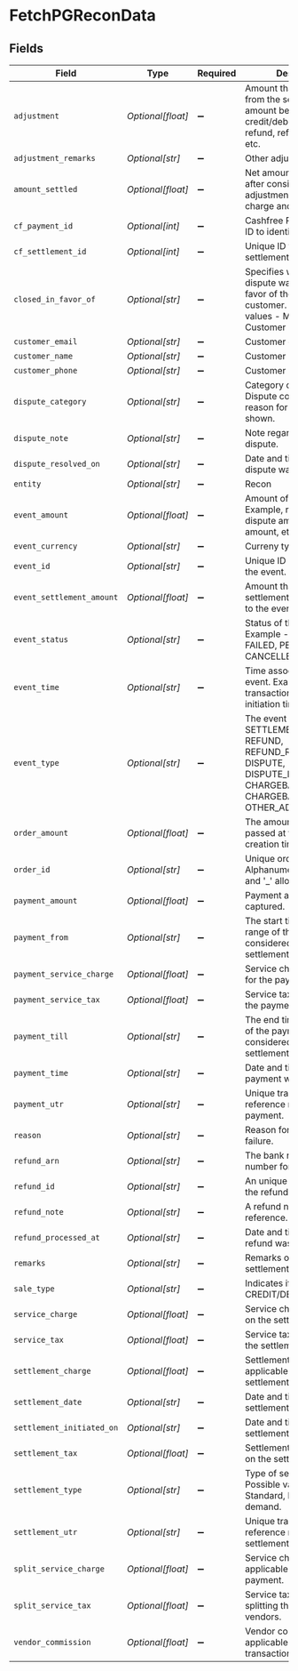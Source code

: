 # FetchPGReconData


## Fields

| Field                                                                                                                                             | Type                                                                                                                                              | Required                                                                                                                                          | Description                                                                                                                                       |
| ------------------------------------------------------------------------------------------------------------------------------------------------- | ------------------------------------------------------------------------------------------------------------------------------------------------- | ------------------------------------------------------------------------------------------------------------------------------------------------- | ------------------------------------------------------------------------------------------------------------------------------------------------- |
| `adjustment`                                                                                                                                      | *Optional[float]*                                                                                                                                 | :heavy_minus_sign:                                                                                                                                | Amount that is adjusted from the settlement amount because of any credit/debit event such as refund, refund_reverse etc.                          |
| `adjustment_remarks`                                                                                                                              | *Optional[str]*                                                                                                                                   | :heavy_minus_sign:                                                                                                                                | Other adjustment remarks.                                                                                                                         |
| `amount_settled`                                                                                                                                  | *Optional[float]*                                                                                                                                 | :heavy_minus_sign:                                                                                                                                | Net amount that is settled after considering the adjustments, settlement charge and tax.                                                          |
| `cf_payment_id`                                                                                                                                   | *Optional[int]*                                                                                                                                   | :heavy_minus_sign:                                                                                                                                | Cashfree Payments unique ID to identify a payment.                                                                                                |
| `cf_settlement_id`                                                                                                                                | *Optional[int]*                                                                                                                                   | :heavy_minus_sign:                                                                                                                                | Unique ID to identify the settlement.                                                                                                             |
| `closed_in_favor_of`                                                                                                                              | *Optional[str]*                                                                                                                                   | :heavy_minus_sign:                                                                                                                                | Specifies whether the dispute was closed in favor of the merchant or customer. /n Possible values - Merchant, Customer                            |
| `customer_email`                                                                                                                                  | *Optional[str]*                                                                                                                                   | :heavy_minus_sign:                                                                                                                                | Customer email.                                                                                                                                   |
| `customer_name`                                                                                                                                   | *Optional[str]*                                                                                                                                   | :heavy_minus_sign:                                                                                                                                | Customer name.                                                                                                                                    |
| `customer_phone`                                                                                                                                  | *Optional[str]*                                                                                                                                   | :heavy_minus_sign:                                                                                                                                | Customer phone number.                                                                                                                            |
| `dispute_category`                                                                                                                                | *Optional[str]*                                                                                                                                   | :heavy_minus_sign:                                                                                                                                | Category of the dispute - Dispute code and the reason for dispute is shown.                                                                       |
| `dispute_note`                                                                                                                                    | *Optional[str]*                                                                                                                                   | :heavy_minus_sign:                                                                                                                                | Note regarding the dispute.                                                                                                                       |
| `dispute_resolved_on`                                                                                                                             | *Optional[str]*                                                                                                                                   | :heavy_minus_sign:                                                                                                                                | Date and time when the dispute was resolved.                                                                                                      |
| `entity`                                                                                                                                          | *Optional[str]*                                                                                                                                   | :heavy_minus_sign:                                                                                                                                | Recon                                                                                                                                             |
| `event_amount`                                                                                                                                    | *Optional[float]*                                                                                                                                 | :heavy_minus_sign:                                                                                                                                | Amount of the event. Example, refund amount, dispute amount, payment amount, etc.                                                                 |
| `event_currency`                                                                                                                                  | *Optional[str]*                                                                                                                                   | :heavy_minus_sign:                                                                                                                                | Curreny type - INR.                                                                                                                               |
| `event_id`                                                                                                                                        | *Optional[str]*                                                                                                                                   | :heavy_minus_sign:                                                                                                                                | Unique ID associated with the event.                                                                                                              |
| `event_settlement_amount`                                                                                                                         | *Optional[float]*                                                                                                                                 | :heavy_minus_sign:                                                                                                                                | Amount that is part of the settlement corresponding to the event.                                                                                 |
| `event_status`                                                                                                                                    | *Optional[str]*                                                                                                                                   | :heavy_minus_sign:                                                                                                                                | Status of the event. Example - SUCCESS, FAILED, PENDING, CANCELLED.                                                                               |
| `event_time`                                                                                                                                      | *Optional[str]*                                                                                                                                   | :heavy_minus_sign:                                                                                                                                | Time associated with the event. Example, transaction time, dispute initiation time                                                                |
| `event_type`                                                                                                                                      | *Optional[str]*                                                                                                                                   | :heavy_minus_sign:                                                                                                                                | The event type can be SETTLEMENT, PAYMENT, REFUND, REFUND_REVERSAL, DISPUTE, DISPUTE_REVERSAL, CHARGEBACK, CHARGEBACK_REVERSAL, OTHER_ADJUSTMENT. |
| `order_amount`                                                                                                                                    | *Optional[float]*                                                                                                                                 | :heavy_minus_sign:                                                                                                                                | The amount which was passed at the order creation time.                                                                                           |
| `order_id`                                                                                                                                        | *Optional[str]*                                                                                                                                   | :heavy_minus_sign:                                                                                                                                | Unique order ID. Alphanumeric and only '-' and '_' allowed.                                                                                       |
| `payment_amount`                                                                                                                                  | *Optional[float]*                                                                                                                                 | :heavy_minus_sign:                                                                                                                                | Payment amount captured.                                                                                                                          |
| `payment_from`                                                                                                                                    | *Optional[str]*                                                                                                                                   | :heavy_minus_sign:                                                                                                                                | The start time of the time range of the payments considered for the settlement.                                                                   |
| `payment_service_charge`                                                                                                                          | *Optional[float]*                                                                                                                                 | :heavy_minus_sign:                                                                                                                                | Service charge applicable for the payment.                                                                                                        |
| `payment_service_tax`                                                                                                                             | *Optional[float]*                                                                                                                                 | :heavy_minus_sign:                                                                                                                                | Service tax applicable on the payment.                                                                                                            |
| `payment_till`                                                                                                                                    | *Optional[str]*                                                                                                                                   | :heavy_minus_sign:                                                                                                                                | The end time of time range of the payments considered for the settlement.                                                                         |
| `payment_time`                                                                                                                                    | *Optional[str]*                                                                                                                                   | :heavy_minus_sign:                                                                                                                                | Date and time when the payment was initiated.                                                                                                     |
| `payment_utr`                                                                                                                                     | *Optional[str]*                                                                                                                                   | :heavy_minus_sign:                                                                                                                                | Unique transaction reference number of the payment.                                                                                               |
| `reason`                                                                                                                                          | *Optional[str]*                                                                                                                                   | :heavy_minus_sign:                                                                                                                                | Reason for settlement failure.                                                                                                                    |
| `refund_arn`                                                                                                                                      | *Optional[str]*                                                                                                                                   | :heavy_minus_sign:                                                                                                                                | The bank reference number for the refund.                                                                                                         |
| `refund_id`                                                                                                                                       | *Optional[str]*                                                                                                                                   | :heavy_minus_sign:                                                                                                                                | An unique ID to associate the refund with.                                                                                                        |
| `refund_note`                                                                                                                                     | *Optional[str]*                                                                                                                                   | :heavy_minus_sign:                                                                                                                                | A refund note for your reference.                                                                                                                 |
| `refund_processed_at`                                                                                                                             | *Optional[str]*                                                                                                                                   | :heavy_minus_sign:                                                                                                                                | Date and time when the refund was processed.                                                                                                      |
| `remarks`                                                                                                                                         | *Optional[str]*                                                                                                                                   | :heavy_minus_sign:                                                                                                                                | Remarks on the settlement.                                                                                                                        |
| `sale_type`                                                                                                                                       | *Optional[str]*                                                                                                                                   | :heavy_minus_sign:                                                                                                                                | Indicates if it is CREDIT/DEBIT sale.                                                                                                             |
| `service_charge`                                                                                                                                  | *Optional[float]*                                                                                                                                 | :heavy_minus_sign:                                                                                                                                | Service charge applicable on the settlement amount.                                                                                               |
| `service_tax`                                                                                                                                     | *Optional[float]*                                                                                                                                 | :heavy_minus_sign:                                                                                                                                | Service tax applicable on the settlement amount.                                                                                                  |
| `settlement_charge`                                                                                                                               | *Optional[float]*                                                                                                                                 | :heavy_minus_sign:                                                                                                                                | Settlement charges applicable on the settlement.                                                                                                  |
| `settlement_date`                                                                                                                                 | *Optional[str]*                                                                                                                                   | :heavy_minus_sign:                                                                                                                                | Date and time when the settlement was processed.                                                                                                  |
| `settlement_initiated_on`                                                                                                                         | *Optional[str]*                                                                                                                                   | :heavy_minus_sign:                                                                                                                                | Date and time when the settlement was initiated.                                                                                                  |
| `settlement_tax`                                                                                                                                  | *Optional[float]*                                                                                                                                 | :heavy_minus_sign:                                                                                                                                | Settlement tax applicable on the settlement.                                                                                                      |
| `settlement_type`                                                                                                                                 | *Optional[str]*                                                                                                                                   | :heavy_minus_sign:                                                                                                                                | Type of settlement. Possible values - Standard, Instant, On demand.                                                                               |
| `settlement_utr`                                                                                                                                  | *Optional[str]*                                                                                                                                   | :heavy_minus_sign:                                                                                                                                | Unique transaction reference number of the settlement.                                                                                            |
| `split_service_charge`                                                                                                                            | *Optional[float]*                                                                                                                                 | :heavy_minus_sign:                                                                                                                                | Service charge that is applicable for splitting the payment.                                                                                      |
| `split_service_tax`                                                                                                                               | *Optional[float]*                                                                                                                                 | :heavy_minus_sign:                                                                                                                                | Service tax applicable for splitting the amount to vendors.                                                                                       |
| `vendor_commission`                                                                                                                               | *Optional[float]*                                                                                                                                 | :heavy_minus_sign:                                                                                                                                | Vendor commission applicable for this transaction.                                                                                                |
